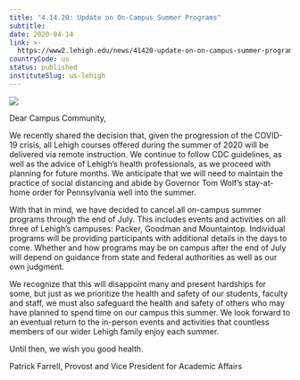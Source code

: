 ```yaml
---
title: "4.14.20: Update on On-Campus Summer Programs"
subtitle: 
date: 2020-04-14
link: >-
  https://www2.lehigh.edu/news/41420-update-on-on-campus-summer-programs
countryCode: us
status: published
instituteSlug: us-lehigh
---
```

![](http://www2.lehigh.edu/sites/www2/files/2020-04/Lehigh%20University%20Alumni%20Memorial%20Building.jpg)

Dear Campus Community,

We recently shared the decision that, given the progression of the COVID-19 crisis, all Lehigh courses offered during the summer of 2020 will be delivered via remote instruction. We continue to follow CDC guidelines, as well as the advice of Lehigh’s health professionals, as we proceed with planning for future months. We anticipate that we will need to maintain the practice of social distancing and abide by Governor Tom Wolf’s stay-at-home order for Pennsylvania well into the summer.

With that in mind, we have decided to cancel all on-campus summer programs through the end of July. This includes events and activities on all three of Lehigh’s campuses: Packer, Goodman and Mountaintop. Individual programs will be providing participants with additional details in the days to come. Whether and how programs may be on campus after the end of July will depend on guidance from state and federal authorities as well as our own judgment.

We recognize that this will disappoint many and present hardships for some, but just as we prioritize the health and safety of our students, faculty and staff, we must also safeguard the health and safety of others who may have planned to spend time on our campus this summer. We look forward to an eventual return to the in-person events and activities that countless members of our wider Lehigh family enjoy each summer.

Until then, we wish you good health.

Patrick Farrell, Provost and Vice President for Academic Affairs
